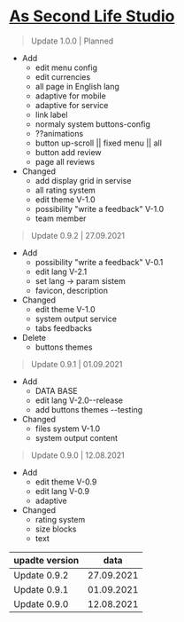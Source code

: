 # [As Second Life Studio](https://nekitsan.github.io/aslteam/)
> Update 1.0.0 | Planned
- Add
  - edit menu config
  - edit currencies
  - all page in English lang
  - adaptive for mobile
  - adaptive for service
  - link label
  - normaly system buttons-config
  - ??animations
  - button up-scroll || fixed menu || all
  - button add review
  - page all reviews
- Changed
  - add display grid in servise
  - all rating system
  - edit theme V-1.0
  - possibility "write a feedback" V-1.0
  - team member
  
> Update 0.9.2 | 27.09.2021
- Add
  - possibility "write a feedback" V-0.1
  - edit lang V-2.1
  - set lang -> param sistem
  - favicon, description
- Changed
  - edit theme V-1.0
  - system output service
  - tabs feedbacks
- Delete
  - buttons themes
  
> Update 0.9.1 | 01.09.2021
- Add
  - DATA BASE
  - edit lang V-2.0--release
  - add buttons themes --testing
- Changed
  - files system V-1.0
  - system output content

> Update 0.9.0 | 12.08.2021
- Add
  - edit theme V-0.9
  - edit lang V-0.9
  - adaptive
- Changed
  - rating system
  - size blocks
  - text

| upadte version     | data           | 
| ------------------ |:--------------:| 
| Update 0.9.2       | 27.09.2021     | 
| Update 0.9.1       | 01.09.2021     | 
| Update 0.9.0       | 12.08.2021     | 
